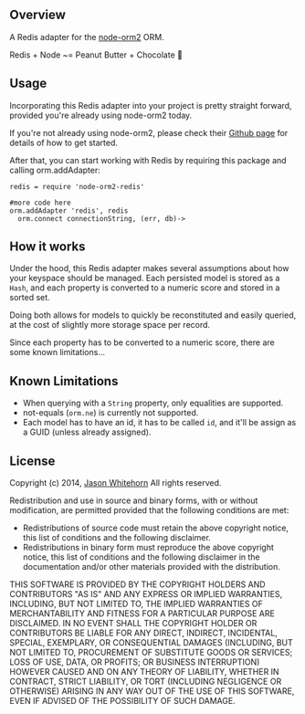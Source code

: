 ## Overview

A Redis adapter for the [node-orm2](https://github.com/dresende/node-orm2) ORM.

Redis + Node ~= Peanut Butter + Chocolate :blue_heart: 

## Usage

Incorporating this Redis adapter into your project is pretty straight forward, provided you're already using node-orm2 today.

If you're not already using node-orm2, please check their [Github page](https://github.com/dresende/node-orm2) for details of how to get started.

After that, you can start working with Redis by requiring this package and calling orm.addAdapter:

    redis = require 'node-orm2-redis'

    #more code here
    orm.addAdapter 'redis', redis
      orm.connect connectionString, (err, db)->

## How it works

Under the hood, this Redis adapter makes several assumptions about how your keyspace should be managed.
Each persisted model is stored as a `Hash`, and each property is converted to a numeric score and stored in a sorted set.

Doing both allows for models to quickly be reconstituted and easily queried, at the cost of slightly more storage space per record.

Since each property has to be converted to a numeric score, there are some known limitations...

## Known Limitations

* When querying with a `String` property, only equalities are supported.
* not-equals (`orm.ne`) is currently not supported.
* Each model has to have an id, it has to be called `id`, and it'll be assign as a GUID (unless already assigned).

## License

Copyright (c) 2014, [Jason Whitehorn](https://github.com/jwhitehorn)
All rights reserved.

Redistribution and use in source and binary forms, with or without modification, are permitted provided that the following conditions are met:

* Redistributions of source code must retain the above copyright notice, this list of conditions and the following disclaimer.
* Redistributions in binary form must reproduce the above copyright notice, this list of conditions and the following disclaimer in the documentation and/or other materials provided with the distribution.

THIS SOFTWARE IS PROVIDED BY THE COPYRIGHT HOLDERS AND CONTRIBUTORS "AS IS" AND ANY EXPRESS OR IMPLIED WARRANTIES, INCLUDING, BUT NOT LIMITED TO, THE IMPLIED WARRANTIES OF MERCHANTABILITY AND FITNESS FOR A PARTICULAR PURPOSE ARE DISCLAIMED. IN NO EVENT SHALL THE COPYRIGHT HOLDER OR CONTRIBUTORS BE LIABLE FOR ANY DIRECT, INDIRECT, INCIDENTAL, SPECIAL, EXEMPLARY, OR CONSEQUENTIAL DAMAGES (INCLUDING, BUT NOT LIMITED TO, PROCUREMENT OF SUBSTITUTE GOODS OR SERVICES; LOSS OF USE, DATA, OR PROFITS; OR BUSINESS INTERRUPTION) HOWEVER CAUSED AND ON ANY THEORY OF LIABILITY, WHETHER IN CONTRACT, STRICT LIABILITY, OR TORT (INCLUDING NEGLIGENCE OR OTHERWISE) ARISING IN ANY WAY OUT OF THE USE OF THIS SOFTWARE, EVEN IF ADVISED OF THE POSSIBILITY OF SUCH DAMAGE.
